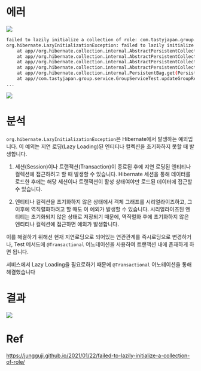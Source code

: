 
# 에러

![](https://velog.velcdn.com/images/chocochip/post/f13a1418-7005-4114-b7d6-98c863a44910/image.png)

```bash
failed to lazily initialize a collection of role: com.tastyjapan.group.domain.Groups.groupRestaurantList, could not initialize proxy - no Session
org.hibernate.LazyInitializationException: failed to lazily initialize a collection of role: com.tastyjapan.group.domain.Groups.groupRestaurantList, could not initialize proxy - no Session
	at app//org.hibernate.collection.internal.AbstractPersistentCollection.throwLazyInitializationException(AbstractPersistentCollection.java:614)
	at app//org.hibernate.collection.internal.AbstractPersistentCollection.withTemporarySessionIfNeeded(AbstractPersistentCollection.java:218)
	at app//org.hibernate.collection.internal.AbstractPersistentCollection.initialize(AbstractPersistentCollection.java:591)
	at app//org.hibernate.collection.internal.AbstractPersistentCollection.read(AbstractPersistentCollection.java:149)
	at app//org.hibernate.collection.internal.PersistentBag.get(PersistentBag.java:561)
	at app//com.tastyjapan.group.service.GroupServiceTest.updateGroupRestaurants(GroupServiceTest.kt:138)
...
```



![](https://velog.velcdn.com/images/chocochip/post/386ebea3-b922-4704-a49f-227e07ed406e/image.png)

# 분석

`org.hibernate.LazyInitializationException`은 Hibernate에서 발생하는 예외입니다. 이 예외는 지연 로딩(Lazy Loading)된 엔티티나 컬렉션을 초기화하지 못할 때 발생합니다.

1. 세션(Session)이나 트랜잭션(Transaction)이 종료된 후에 지연 로딩된 엔티티나 컬렉션에 접근하려고 할 때 발생할 수 있습니다. Hibernate 세션을 통해 데이터를 로드한 후에는 해당 세션이나 트랜잭션이 활성 상태여야만 로드된 데이터에 접근할 수 있습니다.

2. 엔티티나 컬렉션을 초기화하지 않은 상태에서 객체 그래프를 시리얼라이즈하고, 그 이후에 역직렬화하려고 할 때도 이 예외가 발생할 수 있습니다. 시리얼라이즈된 엔티티는 초기화되지 않은 상태로 저장되기 때문에, 역직렬화 후에 초기화하지 않은 엔티티나 컬렉션에 접근하면 예외가 발생합니다.

이를 해결하기 위해선 현재 지연로딩으로 되어있는 연관관계를 즉시로딩으로 변경하거나, Test 메서드에 `@Transactional` 어노테이션을 사용하여 트랜잭션 내에 존재하게 하면 됩니다.

서비스에서 Lazy Loading을 필요로하기 때문에 `@Transactional` 어노테이션을 통해 해결했습니다



# 결과

![](https://velog.velcdn.com/images/chocochip/post/490863a7-759b-4adc-b73b-654f4cbcc54b/image.png)

# Ref

https://jungguji.github.io/2021/01/22/failed-to-lazily-initialize-a-collection-of-role/